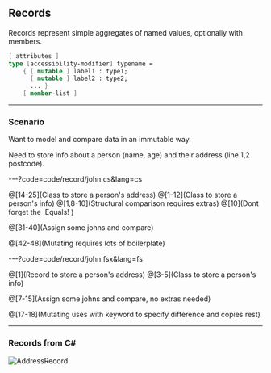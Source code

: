 ## Records

Records represent simple aggregates of named values, optionally with members.

``` fs
[ attributes ]
type [accessibility-modifier] typename =
    { [ mutable ] label1 : type1;
      [ mutable ] label2 : type2;
      ... }
    [ member-list ]
```

---

### Scenario

Want to model and compare data in an immutable way.

Need to store info about a person (name, age) and their address (line 1,2 postcode).


---?code=code/record/john.cs&lang=cs

@[14-25](Class to store a person's address)
@[1-12](Class to store a person's info)
@[1,8-10](Structural comparison requires extras)
@[10](Dont forget the .Equals! )

@[31-40](Assign some johns and compare)

@[42-48](Mutating requires lots of boilerplate)

---?code=code/record/john.fsx&lang=fs

@[1](Record to store a person's address)
@[3-5](Class to store a person's info)

@[7-15](Assign some johns and compare, no extras needed)

@[17-18](Mutating uses with keyword to specify difference and copies rest)

---

### Records from C# #

![AddressRecord](assets/img/address.png)


